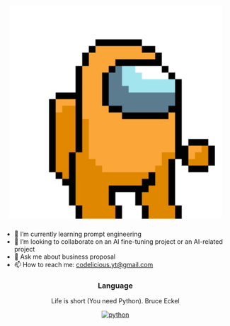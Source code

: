 <!--
**Codelicious100/Codelicious100** is a ✨ _special_ ✨ repository because its `README.md` (this file) appears on your GitHub profile.

Here are some ideas to get you started:

- 🔭 I’m currently working on ...
- 🌱 I’m currently learning ...
- 👯 I’m looking to collaborate on ...
- 🤔 I’m looking for help with ...
- 💬 Ask me about ...
- 📫 How to reach me: ...
- 😄 Pronouns: ...
- ⚡ Fun fact: ...
-->
<h1 align="center">
    <img src="amongus.gif
" width="480" height="480"/>
</h1>

- 🌱 I’m currently learning prompt engineering
- 👯 I’m looking to collaborate on an AI fine-tuning project or an AI-related project
- 💬 Ask me about business proposal
- 📫 How to reach me: codelicious.yt@gmail.com

<h3 align="center">Language</h3>
<p align="center">Life is short (You need Python). Bruce Eckel</p>
<p align="center"> 
  <a href="python" target="_blank"> 
    <img src="giphy.gf.webp" alt="python" width="40" height="40"/> 
  </a>
</p>


